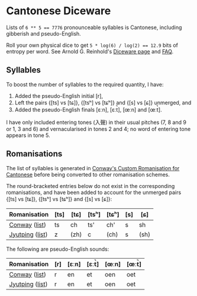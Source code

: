 # Cantonese Diceware

Lists of `6 ** 5 == 7776` pronounceable syllables is Cantonese,
including gibberish and pseudo-English.

Roll your own physical dice to get
`5 * log(6) / log(2) == 12.9` bits of entropy per word.
See Arnold G. Reinhold's [Diceware page][d] and [FAQ][df].

## Syllables

To boost the number of syllables to the required quantity, I have:

1. Added the pseudo-English initial [r],
2. Left the pairs {[ts] vs [tɕ]}, {[tsʰ] vs [tɕʰ]} and {[s] vs [ɕ]} unmerged,
   and
3. Added the pseudo-English finals [ɛːn], [ɛːt̚], [œːn] and [œːt̚].

I have only included entering tones (入聲) in their usual pitches
(7, 8 and 9 or 1, 3 and 6) and vernacularised in tones 2 and 4;
no word of entering tone appears in tone 5.

## Romanisations

The list of syllables is generated in
[Conway's Custom Romanisation for Cantonese][ccr]
before being converted to other romanisation schemes.

The round-bracketed entries below do not exist
in the corresponding romanisations, and have been added to account for
the unmerged pairs {[ts] vs [tɕ]}, {[tsʰ] vs [tɕʰ]} and {[s] vs [ɕ]}:

| Romanisation | [ts] | [tɕ] | [tsʰ] | [tɕʰ] | [s] | [ɕ] |
| --- | --- | --- | --- | --- | --- | --- |
| [Conway][ccr] ([list][lc]) | ts | ch | ts' | ch' | s | sh |
| [Jyutping][jtp] ([list][lj]) | z | (zh) | c | (ch) | s | (sh) |

The following are pseudo-English sounds:

| Romanisation | [r] | [ɛːn] | [ɛːt̚] | [œːn] | [œːt̚]
| --- | --- | --- | --- | --- | --- |
| [Conway][ccr] ([list][lc]) | r | en | et | oen | oet |
| [Jyutping][jtp] ([list][lj]) | r | en | et | oen | oet |

[ccr]: https://yawnoc.github.io/pages/conway-cantonese-romanisation.html
[d]: http://world.std.com/~reinhold/diceware.html
[df]: http://world.std.com/%7Ereinhold/dicewarefaq.html
[jtp]: https://www.lshk.org/jyutping
[lc]: cantonese-diceware-conway.txt
[lj]: cantonese-diceware-jyutping.txt